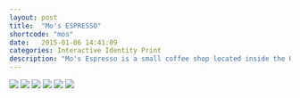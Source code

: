 ```yaml
---
layout: post
title:  "Mo's ESPRESSO"
shortcode: "mos"
date:   2015-01-06 14:41:09
categories: Interactive Identity Print
description: "Mo's Espresso is a small coffee shop located inside the U.S. Coast Guard base in Seattle. I worked closely with the owner, Jennifer Momyer to created a fun and personal brand. We were inspired by her love of vintage typography, the base itself, and her adorable Corgi-Australian Shepard mix named Rosie Blue.</p><p>Updates are coming soon as I am also working on web presence for Mo's."
---
```


<img data-sr src="{{ site.url }}/assets/images/projects/mos/1.jpg" />
<img data-sr src="{{ site.url }}/assets/images/projects/mos/2.jpg" />
<img data-sr src="{{ site.url }}/assets/images/projects/mos/3.jpg" />
<img data-sr src="{{ site.url }}/assets/images/projects/mos/4.jpg" />
<img data-sr src="{{ site.url }}/assets/images/projects/mos/5.jpg" />
<img data-sr src="{{ site.url }}/assets/images/projects/mos/6.jpg" />
